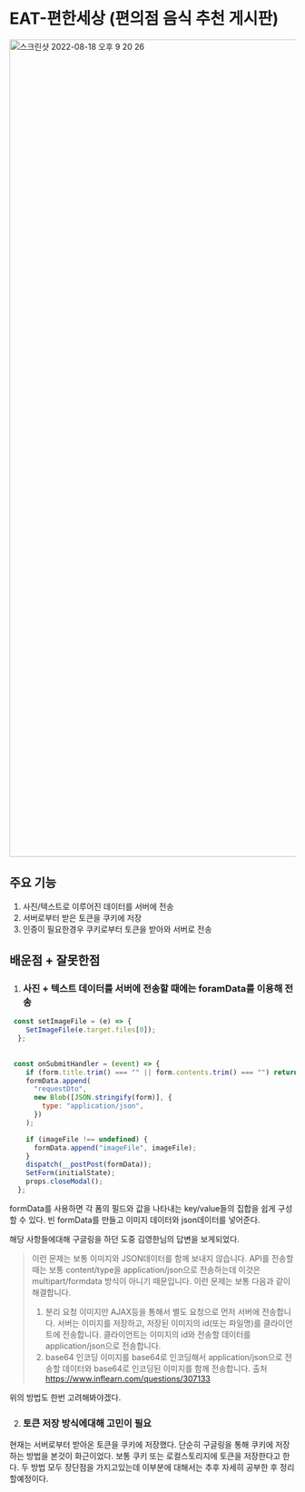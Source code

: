 # EAT-편한세상 (편의점 음식 추천 게시판)

<img width="1440" alt="스크린샷 2022-08-18 오후 9 20 26" src="https://user-images.githubusercontent.com/79635274/187026655-acbcf02d-4206-464c-84ea-3d65fc3e4594.png">


## 주요 기능

1. 사진/텍스트로 이루어진 데이터를 서버에 전송
2. 서버로부터 받은 토큰을 쿠키에 저장
3. 인증이 필요한경우 쿠키로부터 토큰을 받아와 서버로 전송


## 배운점 + 잘못한점

1. ### 사진 + 텍스트 데이터를 서버에 전송할 때에는 foramData를 이용해 전송
```javascript
 const setImageFile = (e) => {
    SetImageFile(e.target.files[0]);
  };
  
  
 const onSubmitHandler = (event) => {
    if (form.title.trim() === "" || form.contents.trim() === "") return;
    formData.append(
      "requestDto",
      new Blob([JSON.stringify(form)], {
        type: "application/json",
      })
    );

    if (imageFile !== undefined) {
      formData.append("imageFile", imageFile);
    }
    dispatch(__postPost(formData));
    SetForm(initialState);
    props.closeModal();
  };
```
formData를 사용하면 각 폼의 필드와 값을 나타내는 key/value들의 집합을 쉽게 구성할 수 있다.
빈 formData를 만들고 이미지 데이터와 json데이터를 넣어준다.


해당 사항들에대해 구글링을 하던 도중 김영한님의 답변을 보게되었다.

> 이런 문제는 보통 이미지와 JSON데이터를 함께 보내지 않습니다.
API를 전송할 때는 보통 content/type을 application/json으로 전송하는데 이것은 multipart/formdata 방식이 아니기 때문입니다.
이런 문제는 보통 다음과 같이 해결합니다.
> 1. 분리 요청
이미지만 AJAX등을 통해서 별도 요청으로 먼저 서버에 전송합니다.
서버는 이미지를 저장하고, 저장된 이미지의 id(또는 파일명)를 클라이언트에 전송합니다.
클라이언트는 이미지의 id와 전송할 데이터를 application/json으로 전송합니다.
> 2. base64 인코딩
이미지를 base64로 인코딩해서 application/json으로 전송할 데이터와 base64로 인코딩된 이미지를 함께 전송합니다.
> 출처 https://www.inflearn.com/questions/307133
    
    
 위의 방법도 한번 고려해봐야겠다.
 
 2. ### 토큰 저장 방식에대해 고민이 필요
 
 현재는 서버로부터 받아온 토큰을 쿠키에 저장했다. 단순히 구글링을 통해 쿠키에 저장하는 방법을 본것이 화근이었다.
 보통 쿠키 또는 로컬스토리지에 토큰을 저장한다고 한다. 두 방법 모두 장단점을 가지고있는데 이부분에 대해서는 추후 자세히 공부한 후 정리할예정이다.
